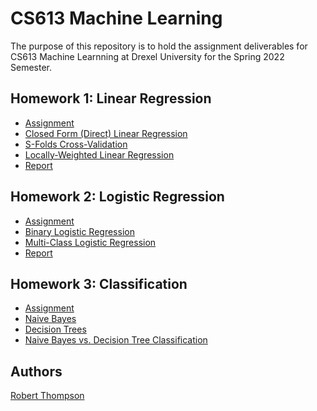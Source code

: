 # CS613 Machine Learning
The purpose of this repository is to hold the assignment deliverables for CS613 Machine Learnning at Drexel University for the Spring 2022 Semester.

## Homework 1: Linear Regression
- [Assignment](hw1/HW1.pdf)
- [Closed Form (Direct) Linear Regression](hw1/src/linear_regression.py)
- [S-Folds Cross-Validation](hw1/src/linear_regression.py)
- [Locally-Weighted Linear Regression](hw1/src/linear_regression.py)
- [Report](hw1/report//CS613_HW1_RobertThompson_rt598.pdf)

## Homework 2: Logistic Regression
- [Assignment](hw2/HW2.pdf)
- [Binary Logistic Regression](hw2/src/logistic_regression.py)
- [Multi-Class Logistic Regression](hw2/src/multi_class_logistic_regression.py)
- [Report](hw2/report/CS613_HW2_RobertThompson_rt598.pdf)

## Homework 3: Classification
- [Assignment]()
- [Naive Bayes]()
- [Decision Trees]()
- [Naive Bayes vs. Decision Tree Classification]()

## Authors

[Robert Thompson](rt598@drexel.edu)
